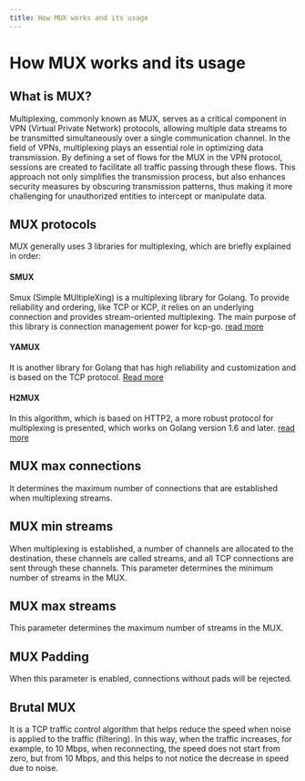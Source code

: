```yaml
---
title: How MUX works and its usage
---
```


<div dir="ltr" markdown="1">

# How MUX works and its usage
## What is MUX?
Multiplexing, commonly known as MUX, serves as a critical component in VPN (Virtual Private Network) protocols, allowing multiple data streams to be transmitted simultaneously over a single communication channel. In the field of VPNs, multiplexing plays an essential role in optimizing data transmission. By defining a set of flows for the MUX in the VPN protocol, sessions are created to facilitate all traffic passing through these flows. This approach not only simplifies the transmission process, but also enhances security measures by obscuring transmission patterns, thus making it more challenging for unauthorized entities to intercept or manipulate data.

## MUX protocols
MUX generally uses 3 libraries for multiplexing, which are briefly explained in order:
#### SMUX
Smux (Simple MUltipleXing) is a multiplexing library for Golang. To provide reliability and ordering, like TCP or KCP, it relies on an underlying connection and provides stream-oriented multiplexing. The main purpose of this library is connection management power for kcp-go. [read more](https://github.com/xtaci/smux)

#### YAMUX
It is another library for Golang that has high reliability and customization and is based on the TCP protocol. [Read more](https://github.com/hashicorp/yamux)
#### H2MUX
In this algorithm, which is based on HTTP2, a more robust protocol for multiplexing is presented, which works on Golang version 1.6 and later. [read more](https://pkg.go.dev/golang.org/x/net/http2)

## MUX max connections
It determines the maximum number of connections that are established when multiplexing streams.
## MUX min streams
When multiplexing is established, a number of channels are allocated to the destination, these channels are called streams, and all TCP connections are sent through these channels. This parameter determines the minimum number of streams in the MUX.
## MUX max streams
This parameter determines the maximum number of streams in the MUX.
## MUX Padding
When this parameter is enabled, connections without pads will be rejected.
## Brutal MUX
It is a TCP traffic control algorithm that helps reduce the speed when noise is applied to the traffic (filtering). In this way, when the traffic increases, for example, to 10 Mbps, when reconnecting, the speed does not start from zero, but from 10 Mbps, and this helps to not notice the decrease in speed due to noise.








</div>
